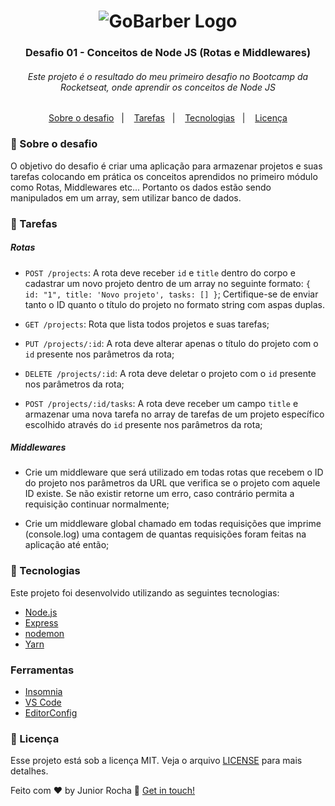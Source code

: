 <h1 align="center">
    <img alt="GoBarber Logo" src="https://res.cloudinary.com/dkfnaxxtn/image/upload/v1582915201/readme/bootcamp_logo.png" />
</h1>
<h3 align="center">
  Desafio 01 - Conceitos de Node JS (Rotas e Middlewares)
</h3>

<h6 align="center">
  Este projeto é o resultado do meu primeiro desafio no Bootcamp da Rocketseat, onde aprendir os conceitos de Node JS
</h6>
  
<p align="center">
  <a href="#">Sobre o desafio</a>&nbsp;&nbsp;&nbsp;|&nbsp;&nbsp;&nbsp;
  <a href="#">Tarefas</a>&nbsp;&nbsp;&nbsp;|&nbsp;&nbsp;&nbsp;
  <a href="#rocket-technologies">Tecnologias</a>&nbsp;&nbsp;&nbsp;|&nbsp;&nbsp;&nbsp;
  <a href="#memo-license">Licença</a>
</p>

### :memo: Sobre o desafio
O objetivo do desafio é criar uma aplicação para armazenar projetos e suas tarefas colocando em prática os conceitos aprendidos no primeiro módulo como Rotas, Middlewares etc... Portanto os dados estão sendo manipulados em um array, sem utilizar banco de dados.

### :memo: Tarefas 

<h5> Rotas</h5>

- `POST /projects`: A rota deve receber `id` e `title` dentro do corpo e cadastrar um novo projeto dentro de um array no seguinte formato: `{ id: "1", title: 'Novo projeto', tasks: [] }`; Certifique-se de enviar tanto o ID quanto o título do projeto no formato string com aspas duplas.

- `GET /projects`: Rota que lista todos projetos e suas tarefas;

- `PUT /projects/:id`: A rota deve alterar apenas o título do projeto com o `id` presente nos parâmetros da rota;

- `DELETE /projects/:id`: A rota deve deletar o projeto com o `id` presente nos parâmetros da rota;

- `POST /projects/:id/tasks`: A rota deve receber um campo `title` e armazenar uma nova tarefa no array de tarefas de um projeto específico escolhido através do `id` presente nos parâmetros da rota;




<h5>Middlewares</h5>

- Crie um middleware que será utilizado em todas rotas que recebem o ID do projeto nos parâmetros da URL que verifica se o projeto com aquele ID existe. Se não existir retorne um erro, caso contrário permita a requisição continuar normalmente;

- Crie um middleware global chamado em todas requisições que imprime (console.log) uma contagem de quantas requisições foram feitas na aplicação até então;


### :rocket: Tecnologias

Este projeto foi desenvolvido utilizando as seguintes tecnologias:

-  [Node.js][nodejs]
-  [Express](https://expressjs.com/)
-  [nodemon](https://nodemon.io/)
-  [Yarn](https://yarnpkg.com/)

### Ferramentas

-  [Insomnia](https://insomnia.rest/)
-  [VS Code][vc] 
-  [EditorConfig][editconfig]

### :memo: Licença

Esse projeto está sob a licença MIT. Veja o arquivo [LICENSE](https://github.com/Junior-Rocha/gostack-desafio01/blob/master/LICENSE) para mais detalhes.


Feito com ♥ by Junior Rocha  :wave: [Get in touch!](https://github.com/Junior-Rocha)

[nodejs]: https://nodejs.org/
[vc]: https://code.visualstudio.com/
[editconfig]: https://marketplace.visualstudio.com/items?itemName=EditorConfig.EditorConfig
